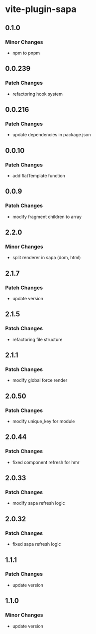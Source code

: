 # vite-plugin-sapa

## 0.1.0

### Minor Changes

- npm to pnpm

## 0.0.239

### Patch Changes

- refactoring hook system

## 0.0.216

### Patch Changes

- update dependencies in package.json

## 0.0.10

### Patch Changes

- add flatTemplate function

## 0.0.9

### Patch Changes

- modify fragment children to array

## 2.2.0

### Minor Changes

- split renderer in sapa (dom, html)

## 2.1.7

### Patch Changes

- update version

## 2.1.5

### Patch Changes

- refactoring file structure

## 2.1.1

### Patch Changes

- modify global force render

## 2.0.50

### Patch Changes

- modify unique_key for module

## 2.0.44

### Patch Changes

- fixed component refresh for hmr

## 2.0.33

### Patch Changes

- modify sapa refresh logic

## 2.0.32

### Patch Changes

- fixed sapa refresh logic

## 1.1.1

### Patch Changes

- update version

## 1.1.0

### Minor Changes

- update version
